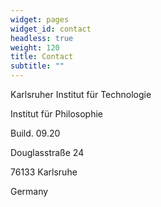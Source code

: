 ```yaml
---
widget: pages
widget_id: contact
headless: true
weight: 120
title: Contact
subtitle: ""
---
```

Karlsruher Institut für Technologie

Institut für Philosophie

Build. 09.20

Douglasstraße 24

76133 Karlsruhe

Germany


